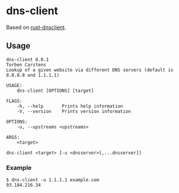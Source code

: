 # dns-client

Based on [rust-dnsclient](https://github.com/jedisct1/rust-dnsclient).

## Usage

```shell script
dns-client 0.0.1
Torben Carstens
Lookup of a given website via different DNS servers (default is 8.8.8.8 and 1.1.1.1)

USAGE:
    dns-client [OPTIONS] [target]

FLAGS:
    -h, --help       Prints help information
    -V, --version    Prints version information

OPTIONS:
    -u, --upstreams <upstreams>

ARGS:
    <target>
```

```shell script
dns-client <target> [-u <dnsserver>[,...dnsserver]]
```

### Example

```shell script
$ dns-client -u 1.1.1.1 example.com
93.184.216.34
```